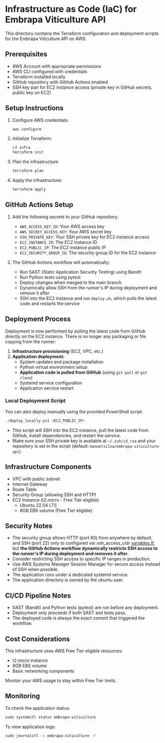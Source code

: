 # Infrastructure as Code (IaC) for Embrapa Viticulture API

This directory contains the Terraform configuration and deployment scripts for the Embrapa Viticulture API on AWS.

## Prerequisites

- AWS Account with appropriate permissions
- AWS CLI configured with credentials
- Terraform installed locally
- GitHub repository with GitHub Actions enabled
- SSH key pair for EC2 instance access (private key in GitHub secrets, public key on EC2)

## Setup Instructions

1. Configure AWS credentials:
   ```bash
   aws configure
   ```

2. Initialize Terraform:
   ```bash
   cd infra
   terraform init
   ```

3. Plan the infrastructure:
   ```bash
   terraform plan
   ```

4. Apply the infrastructure:
   ```bash
   terraform apply
   ```

## GitHub Actions Setup

1. Add the following secrets to your GitHub repository:
   - `AWS_ACCESS_KEY_ID`: Your AWS access key
   - `AWS_SECRET_ACCESS_KEY`: Your AWS secret key
   - `SSH_PRIVATE_KEY`: Your SSH private key for EC2 instance access
   - `EC2_INSTANCE_ID`: The EC2 instance ID
   - `EC2_PUBLIC_IP`: The EC2 instance public IP
   - `EC2_SECURITY_GROUP_ID`: The security group ID for the EC2 instance

2. The GitHub Actions workflow will automatically:
   - Run SAST (Static Application Security Testing) using Bandit
   - Run Python tests using pytest
   - Deploy changes when merged to the main branch
   - Dynamically allow SSH from the runner's IP during deployment and remove it after
   - SSH into the EC2 instance and run `deploy.sh`, which pulls the latest code and restarts the service

## Deployment Process

Deployment is now performed by pulling the latest code from GitHub directly on the EC2 instance. There is no longer any packaging or file copying from the runner:

1. **Infrastructure provisioning** (EC2, VPC, etc.)
2. **Application deployment:**
   - System updates and package installation
   - Python virtual environment setup
   - **Application code is pulled from GitHub** (using `git pull` or `git clone`)
   - Systemd service configuration
   - Application service restart

### Local Deployment Script

You can also deploy manually using the provided PowerShell script:

```powershell
./deploy_locally.ps1 <EC2_PUBLIC_IP>
```
- This script will SSH into the EC2 instance, pull the latest code from GitHub, install dependencies, and restart the service.
- Make sure your SSH private key is available at `~/.ssh/id_rsa` and your repository is set in the script (default: `manoelsilva/embrapa-viticulture-api`).

## Infrastructure Components

- VPC with public subnet
- Internet Gateway
- Route Table
- Security Group (allowing SSH and HTTP)
- EC2 Instance (t2.micro - Free Tier eligible)
  - Ubuntu 22.04 LTS
  - 8GB EBS volume (Free Tier eligible)

## Security Notes

- The security group allows HTTP (port 80) from anywhere by default, and SSH (port 22) only to configured var ssh_access_cidr [variables.tf](variables.tf), but **the GitHub Actions workflow dynamically restricts SSH access to the runner's IP during deployment and removes it after**.
- Consider restricting SSH access to specific IP ranges in production.
- Use AWS Systems Manager Session Manager for secure access instead of SSH when possible.
- The application runs under a dedicated systemd service.
- The application directory is owned by the ubuntu user.

## CI/CD Pipeline Notes

- SAST (Bandit) and Python tests (pytest) are run before any deployment.
- Deployment only proceeds if both SAST and tests pass.
- The deployed code is always the exact commit that triggered the workflow.

## Cost Considerations

This infrastructure uses AWS Free Tier eligible resources:
- t2.micro instance
- 8GB EBS volume
- Basic networking components

Monitor your AWS usage to stay within Free Tier limits.

## Monitoring

To check the application status:
```bash
sudo systemctl status embrapa-viticulture
```

To view application logs:
```bash
sudo journalctl -u embrapa-viticulture -f
``` 